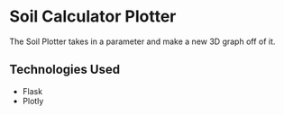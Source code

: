 # Soil Calculator Plotter
The Soil Plotter takes in a parameter and make a new 3D graph off of it.

## Technologies Used
- Flask
- Plotly